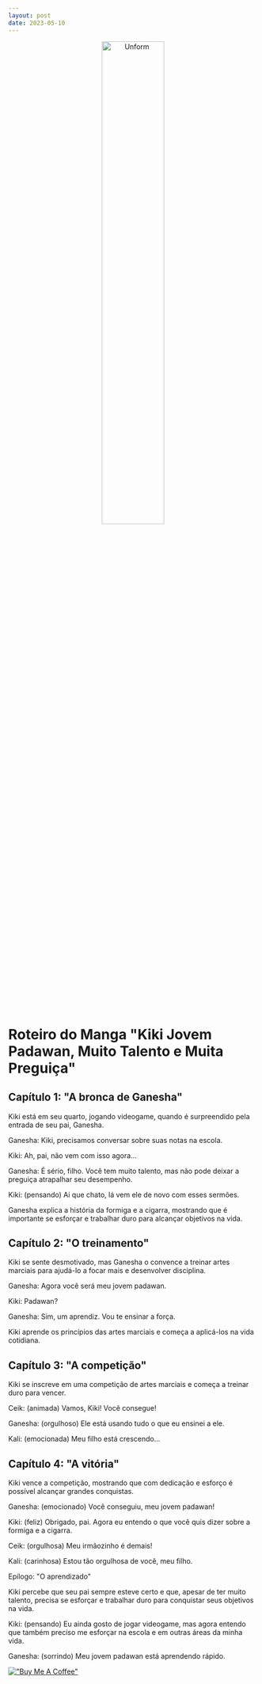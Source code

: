 ```yaml
---
layout: post
date: 2023-05-10
---
```


<p align="center">
<img src="{{ site.baseurl }}/images/10--[Roteiro]--Kiki_Jovem_Padawan_Muito_Talento_e_Muita_Preguiça_Manga_.jpeg" height="50%" width="50%" alt="Unform" />
</p>

# Roteiro do Manga "Kiki Jovem Padawan, Muito Talento e Muita Preguiça"

## Capítulo 1: "A bronca de Ganesha"

Kiki está em seu quarto, jogando videogame, quando é surpreendido pela entrada de seu pai, Ganesha.

Ganesha: Kiki, precisamos conversar sobre suas notas na escola.

Kiki: Ah, pai, não vem com isso agora...

Ganesha: É sério, filho. Você tem muito talento, mas não pode deixar a preguiça atrapalhar seu desempenho.

Kiki: (pensando) Ai que chato, lá vem ele de novo com esses sermões.

Ganesha explica a história da formiga e a cigarra, mostrando que é importante se esforçar e trabalhar duro para alcançar objetivos na vida.

## Capítulo 2: "O treinamento"

Kiki se sente desmotivado, mas Ganesha o convence a treinar artes marciais para ajudá-lo a focar mais e desenvolver disciplina.

Ganesha: Agora você será meu jovem padawan.

Kiki: Padawan?

Ganesha: Sim, um aprendiz. Vou te ensinar a força.

Kiki aprende os princípios das artes marciais e começa a aplicá-los na vida cotidiana.

## Capítulo 3: "A competição"

Kiki se inscreve em uma competição de artes marciais e começa a treinar duro para vencer.

Ceik: (animada) Vamos, Kiki! Você consegue!

Ganesha: (orgulhoso) Ele está usando tudo o que eu ensinei a ele.

Kali: (emocionada) Meu filho está crescendo...

## Capítulo 4: "A vitória"

Kiki vence a competição, mostrando que com dedicação e esforço é possível alcançar grandes conquistas.

Ganesha: (emocionado) Você conseguiu, meu jovem padawan!

Kiki: (feliz) Obrigado, pai. Agora eu entendo o que você quis dizer sobre a formiga e a cigarra.

Ceik: (orgulhosa) Meu irmãozinho é demais!

Kali: (carinhosa) Estou tão orgulhosa de você, meu filho.

Epílogo: "O aprendizado"

Kiki percebe que seu pai sempre esteve certo e que, apesar de ter muito talento, precisa se esforçar e trabalhar duro para conquistar seus objetivos na vida.

Kiki: (pensando) Eu ainda gosto de jogar videogame, mas agora entendo que também preciso me esforçar na escola e em outras áreas da minha vida.

Ganesha: (sorrindo) Meu jovem padawan está aprendendo rápido.

[!["Buy Me A Coffee"](https://user-images.githubusercontent.com/1376749/120938564-50c59780-c6e1-11eb-814f-22a0399623c5.png)](https://www.buymeacoffee.com/govinda777)